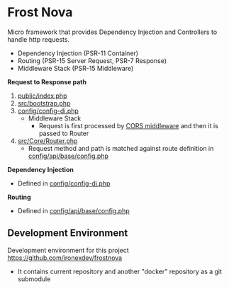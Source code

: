 # Frost Nova

Micro framework that provides Dependency Injection and Controllers to handle http requests.
- Dependency Injection (PSR-11 Container)
- Routing (PSR-15 Server Request, PSR-7 Response)
- Middleware Stack (PSR-15 Middleware)

**Request to Response path**
1) [public/index.php](https://github.com/ironexdev/frostnova-app/blob/master/public/index.php)
2) [src/bootstrap.php](https://github.com/ironexdev/frostnova-app/blob/master/src/bootstrap.php)
3) [config/config-di.php](https://github.com/ironexdev/frostnova-app/blob/14280ebad5e8cbbc92778337173bd872a00dd7ad/config/config-di.php#L39)
    - Middleware Stack
      - Request is first processed by [CORS middleware](https://github.com/tuupola/cors-middleware) and then it is passed to Router
4) [src/Core/Router.php](https://github.com/ironexdev/frostnova-app/blob/master/src/Core/Router.php)
    - Request method and path is matched against route definition in [config/api/base/config.php](https://github.com/ironexdev/frostnova-app/blob/master/config/api/base/routes.php)

**Dependency Injection**
- Defined in [config/config-di.php](https://github.com/ironexdev/frostnova-app/blob/master/config/config-di.php)

**Routing**
- Defined in [config/api/base/config.php](https://github.com/ironexdev/frostnova-app/blob/master/config/api/base/routes.php)

## Development Environment

Development environment for this project https://github.com/ironexdev/frostnova
- It contains current repository and another "docker" repository as a git submodule
